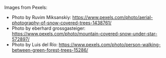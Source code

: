 
Images from Pexels: 
- Photo by Ruvim Miksanskiy: https://www.pexels.com/photo/aerial-photography-of-snow-covered-trees-1438761/
- Photo by eberhard grossgasteiger: https://www.pexels.com/photo/mountain-covered-snow-under-star-572897/
- Photo by Luis del Río: https://www.pexels.com/photo/person-walking-between-green-forest-trees-15286/
